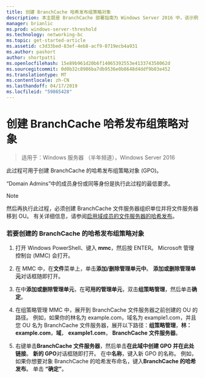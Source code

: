 ```yaml
---
title: 创建 BranchCache 哈希发布组策略对象
description: 本主题是 BranchCache 部署指南为 Windows Server 2016 中，该示例演示了如何部署 BranchCache 在分布式和托管缓存模式下以优化分支机构中的 WAN 带宽使用情况的一部分
manager: brianlic
ms.prod: windows-server-threshold
ms.technology: networking-bc
ms.topic: get-started-article
ms.assetid: c3d33bed-83ef-4eb8-acf9-0719ecb4a931
ms.author: pashort
author: shortpatti
ms.openlocfilehash: 15e89b961d20b6f14065392553e413374358062d
ms.sourcegitcommit: 0d0b32c8986ba7db9536e0b8648d4ddf9b03e452
ms.translationtype: MT
ms.contentlocale: zh-CN
ms.lasthandoff: 04/17/2019
ms.locfileid: "59865428"
---
```

# <a name="create-the-branchcache-hash-publication-group-policy-object"></a>创建 BranchCache 哈希发布组策略对象

>适用于：Windows 服务器 （半年频道），Windows Server 2016

此过程可用于创建 BranchCache 的哈希发布组策略对象 (GPO)。  
  
“Domain Admins”中的成员身份或同等身份是执行此过程的最低要求。  
  
> [!NOTE]  
> 然后再执行此过程，必须创建 BranchCache 文件服务器组织单位并将文件服务器移到 OU。 有关详细信息，请参阅[启用域成员的文件服务器的哈希发布](../../branchcache/deploy/Enable-Hash-Publication-for-Domain-Member-File-Servers.md)。  
  
### <a name="to-create-the-branchcache-hash-publication-group-policy-object"></a>若要创建的 BranchCache 的哈希发布组策略对象  
  
1.  打开 Windows PowerShell、键入 **mmc**，然后按 ENTER。 Microsoft 管理控制台 (MMC) 会打开。  
  
2.  在 MMC 中，在**文件**菜单上，单击**添加/删除管理单元中**。 **添加或删除管理单元**对话框随即打开。  
  
3.  在中**添加或删除管理单元**，在**可用的管理单元**，双击**组策略管理**，然后单击**确定**。  
  
4.  在组策略管理 MMC 中，展开到 BranchCache 文件服务器之前创建的 OU 的路径。 例如，如果你的林名为 example.com，域名为 example1.com，并且您 OU 名为 BranchCache 文件服务器，展开以下路径：**组策略管理**，**林： example.com**，**域**， **example1.com**， **BranchCache 文件服务器**。  
  
5.  右键单击**BranchCache 文件服务器**，然后单击**在此域中创建 GPO 并在此处链接**。 **新的 GPO**对话框随即打开。 在中**名称**，键入新 GPO 的名称。 例如，如果你想要对象 BranchCache 的哈希发布命名，键入**BranchCache 的哈希发布**。 单击 **“确定”**。  
  


